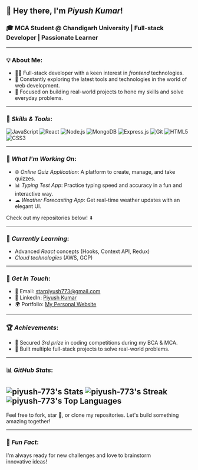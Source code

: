## 👋 Hey there, I'm *Piyush Kumar*!

### 🎓 MCA Student @ Chandigarh University | Full-stack Developer | Passionate Learner

---

### 💡 About Me:

- 🧑‍💻 Full-stack developer with a keen interest in *frontend* technologies.
- 🚀 Constantly exploring the latest tools and technologies in the world of web development.
- 🎯 Focused on building real-world projects to hone my skills and solve everyday problems.

---

### 🔨 *Skills & Tools*:

![JavaScript](https://img.shields.io/badge/-JavaScript-F7DF1E?style=flat-square&logo=javascript&logoColor=black)
![React](https://img.shields.io/badge/-React-61DAFB?style=flat-square&logo=react&logoColor=black)
![Node.js](https://img.shields.io/badge/-Node.js-339933?style=flat-square&logo=node.js&logoColor=white)
![MongoDB](https://img.shields.io/badge/-MongoDB-47A248?style=flat-square&logo=mongodb&logoColor=white)
![Express.js](https://img.shields.io/badge/-Express.js-000000?style=flat-square&logo=express&logoColor=white)
![Git](https://img.shields.io/badge/-Git-F05032?style=flat-square&logo=git&logoColor=white)
![HTML5](https://img.shields.io/badge/-HTML5-E34F26?style=flat-square&logo=html5&logoColor=white)
![CSS3](https://img.shields.io/badge/-CSS3-1572B6?style=flat-square&logo=css3&logoColor=white)

---

### 🔭 *What I'm Working On*:
- 🌐 *Online Quiz Application*: A platform to create, manage, and take quizzes.
- 📊 *Typing Test App*: Practice typing speed and accuracy in a fun and interactive way.
- ☁ *Weather Forecasting App*: Get real-time weather updates with an elegant UI.
  
Check out my repositories below! ⬇

---

### 🚀 *Currently Learning*:
- Advanced *React* concepts (Hooks, Context API, Redux)
- *Cloud technologies* (AWS, GCP)

---

### 💬 *Get in Touch*:
- 📧 Email: [starpiyush773@gmail.com](mailto:starpiyush773@gmail.com)
- 💼 LinkedIn: [Piyush Kumar](www.linkedin.com/in/piyushkumar773)
- 🌍 Portfolio: [My Personal Website](https://piyush-folio.netlify.app/)

---

### 🏆 *Achievements*:
- 🥉 Secured *3rd prize* in coding competitions during my BCA & MCA.
- 🚀 Built multiple full-stack projects to solve real-world problems.

---

### 📊 *GitHub Stats*:

![piyush-773's Stats](https://github-readme-stats.vercel.app/api?username=piyush-773&theme=vue-dark&show_icons=true&hide_border=true&count_private=true)
![piyush-773's Streak](https://github-readme-streak-stats.herokuapp.com/?user=piyush-773&theme=vue-dark&hide_border=true)
![piyush-773's Top Languages](https://github-readme-stats.vercel.app/api/top-langs/?username=piyush-773&theme=vue-dark&show_icons=true&hide_border=true&layout=compact)
---

Feel free to fork, star 🌟, or clone my repositories. Let's build something amazing together!

---

### 🌟 *Fun Fact*:  
I'm always ready for new challenges and love to brainstorm innovative ideas!
